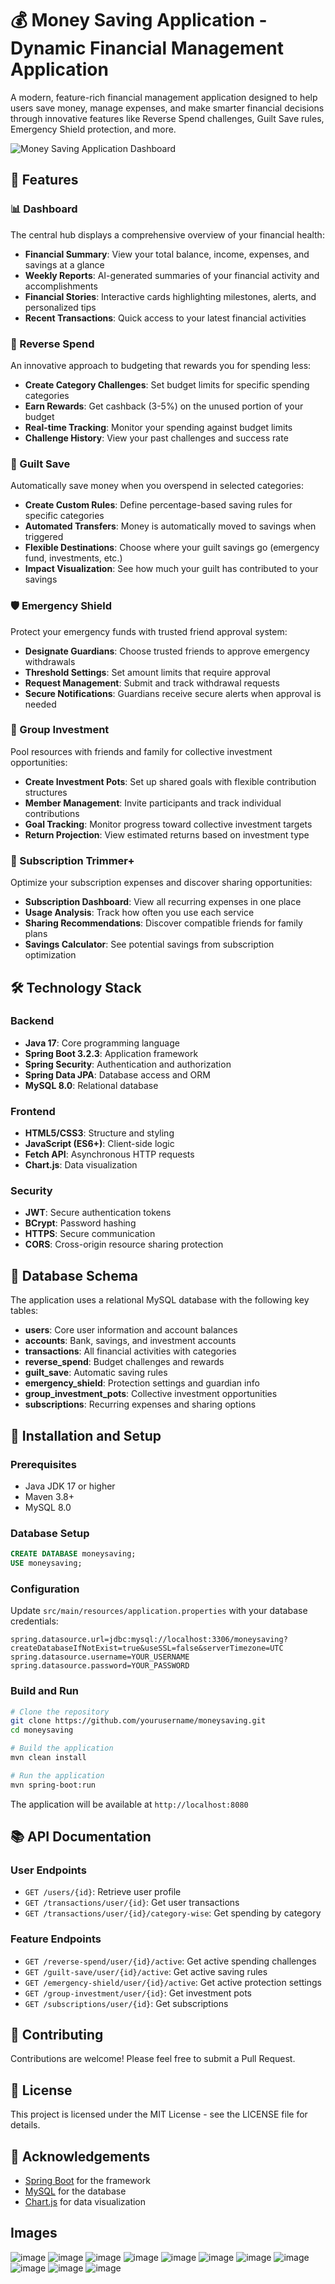 # 💰 Money Saving Application - Dynamic Financial Management Application

A modern, feature-rich financial management application designed to help users save money, manage expenses, and make smarter financial decisions through innovative features like Reverse Spend challenges, Guilt Save rules, Emergency Shield protection, and more.

![Money Saving Application Dashboard](https://i.imgur.com/placeholder-image.png)

## 🌟 Features

### 📊 Dashboard
The central hub displays a comprehensive overview of your financial health:
- **Financial Summary**: View your total balance, income, expenses, and savings at a glance
- **Weekly Reports**: AI-generated summaries of your financial activity and accomplishments
- **Financial Stories**: Interactive cards highlighting milestones, alerts, and personalized tips
- **Recent Transactions**: Quick access to your latest financial activities

### 🔄 Reverse Spend
An innovative approach to budgeting that rewards you for spending less:
- **Create Category Challenges**: Set budget limits for specific spending categories
- **Earn Rewards**: Get cashback (3-5%) on the unused portion of your budget
- **Real-time Tracking**: Monitor your spending against budget limits
- **Challenge History**: View your past challenges and success rate

### 💸 Guilt Save
Automatically save money when you overspend in selected categories:
- **Create Custom Rules**: Define percentage-based saving rules for specific categories
- **Automated Transfers**: Money is automatically moved to savings when triggered
- **Flexible Destinations**: Choose where your guilt savings go (emergency fund, investments, etc.)
- **Impact Visualization**: See how much your guilt has contributed to your savings

### 🛡️ Emergency Shield
Protect your emergency funds with trusted friend approval system:
- **Designate Guardians**: Choose trusted friends to approve emergency withdrawals
- **Threshold Settings**: Set amount limits that require approval
- **Request Management**: Submit and track withdrawal requests
- **Secure Notifications**: Guardians receive secure alerts when approval is needed

### 👥 Group Investment
Pool resources with friends and family for collective investment opportunities:
- **Create Investment Pots**: Set up shared goals with flexible contribution structures
- **Member Management**: Invite participants and track individual contributions
- **Goal Tracking**: Monitor progress toward collective investment targets
- **Return Projection**: View estimated returns based on investment type

### 📱 Subscription Trimmer+
Optimize your subscription expenses and discover sharing opportunities:
- **Subscription Dashboard**: View all recurring expenses in one place
- **Usage Analysis**: Track how often you use each service
- **Sharing Recommendations**: Discover compatible friends for family plans
- **Savings Calculator**: See potential savings from subscription optimization

## 🛠️ Technology Stack

### Backend
- **Java 17**: Core programming language
- **Spring Boot 3.2.3**: Application framework
- **Spring Security**: Authentication and authorization
- **Spring Data JPA**: Database access and ORM
- **MySQL 8.0**: Relational database

### Frontend
- **HTML5/CSS3**: Structure and styling
- **JavaScript (ES6+)**: Client-side logic
- **Fetch API**: Asynchronous HTTP requests
- **Chart.js**: Data visualization

### Security
- **JWT**: Secure authentication tokens
- **BCrypt**: Password hashing
- **HTTPS**: Secure communication
- **CORS**: Cross-origin resource sharing protection

## 📁 Database Schema

The application uses a relational MySQL database with the following key tables:

- **users**: Core user information and account balances
- **accounts**: Bank, savings, and investment accounts
- **transactions**: All financial activities with categories
- **reverse_spend**: Budget challenges and rewards
- **guilt_save**: Automatic saving rules
- **emergency_shield**: Protection settings and guardian info
- **group_investment_pots**: Collective investment opportunities
- **subscriptions**: Recurring expenses and sharing options

## 🚀 Installation and Setup

### Prerequisites
- Java JDK 17 or higher
- Maven 3.8+
- MySQL 8.0

### Database Setup
```sql
CREATE DATABASE moneysaving;
USE moneysaving;
```

### Configuration
Update `src/main/resources/application.properties` with your database credentials:
```properties
spring.datasource.url=jdbc:mysql://localhost:3306/moneysaving?createDatabaseIfNotExist=true&useSSL=false&serverTimezone=UTC
spring.datasource.username=YOUR_USERNAME
spring.datasource.password=YOUR_PASSWORD
```

### Build and Run
```bash
# Clone the repository
git clone https://github.com/yourusername/moneysaving.git
cd moneysaving

# Build the application
mvn clean install

# Run the application
mvn spring-boot:run
```

The application will be available at `http://localhost:8080`

## 📚 API Documentation

### User Endpoints
- `GET /users/{id}`: Retrieve user profile
- `GET /transactions/user/{id}`: Get user transactions
- `GET /transactions/user/{id}/category-wise`: Get spending by category

### Feature Endpoints
- `GET /reverse-spend/user/{id}/active`: Get active spending challenges
- `GET /guilt-save/user/{id}/active`: Get active saving rules
- `GET /emergency-shield/user/{id}/active`: Get active protection settings
- `GET /group-investment/user/{id}`: Get investment pots
- `GET /subscriptions/user/{id}`: Get subscriptions

## 🤝 Contributing

Contributions are welcome! Please feel free to submit a Pull Request.

## 📄 License

This project is licensed under the MIT License - see the LICENSE file for details.

## 🙏 Acknowledgements

- [Spring Boot](https://spring.io/projects/spring-boot) for the framework
- [MySQL](https://www.mysql.com/) for the database
- [Chart.js](https://www.chartjs.org/) for data visualization

## Images
![image](https://github.com/user-attachments/assets/38bcac4c-4043-4eb6-aa1f-63c272fa1395)
![image](https://github.com/user-attachments/assets/8eaedeb6-ef3b-410f-b343-288deb5b5ad9)
![image](https://github.com/user-attachments/assets/b222117f-c439-40b8-8701-1509df9eb017)
![image](https://github.com/user-attachments/assets/4d646945-6f6b-4ac0-bc1f-e6b46c3e1bca)
![image](https://github.com/user-attachments/assets/182016f0-0db6-4042-a775-c71a77367104)
![image](https://github.com/user-attachments/assets/055f3342-fe60-4164-a588-4bf3175a714e)
![image](https://github.com/user-attachments/assets/b0b8cc2b-579f-4fd0-b8ca-b8a61c37ca7f)
![image](https://github.com/user-attachments/assets/8504cbd0-18b4-4f6c-ace9-4b7ed269b02a)
![image](https://github.com/user-attachments/assets/6f9ab564-738d-4b51-b70a-be32a1ae0992)
![image](https://github.com/user-attachments/assets/cabb2d74-f1c3-4efe-812b-17d58c4cb775)
![image](https://github.com/user-attachments/assets/67d6557a-e2dc-4f98-9152-fcc58e379eb3)









